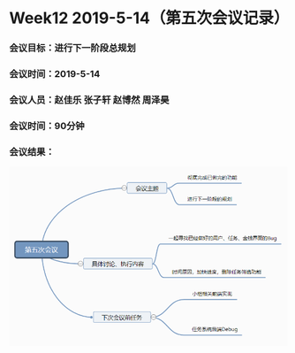 # Week12 2019-5-14（第五次会议记录）

### 会议目标：进行下一阶段总规划

### 会议时间：2019-5-14

### 会议人员：赵佳乐 张子轩 赵博然 周泽昊

### 会议时间：90分钟

### 会议结果：

![](../image/X1.5.1.png)